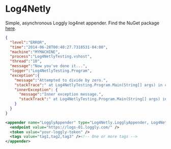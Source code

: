 Log4Netly
=========

Simple, asynchronous Loggly log4net appender. Find the NuGet package [here](https://www.nuget.org/packages/Log4Netly).

```json
{
  "level":"ERROR",
  "time":"2014-06-28T00:40:27.7318531-04:00",
  "machine":"MYMACHINE",
  "process":"Log4NetlyTesting.vshost",
  "thread":"10",
  "message":"Now you've done it...",
  "logger":"Log4NetlyTesting.Program",
  "exception":{
    "message":"Attempted to divide by zero.",
    "stackTrace":" at Log4NetlyTesting.Program.Main(String[] args) in c:\\SomePath\\Log4Netly\\Log4NetlyTesting\\Program.cs:line 19",
    "innerException": {
      "message":"Inner exception message.",
      "stackTrack":" at Log4NetlyTesting.Program.Main(String[] args) in c:\\SomePath\\Log4Netly\\Log4NetlyTesting\\Program.cs:line 18"
    }
  }
}
```

```xml
<appender name="LogglyAppender" type="Log4Netly.LogglyAppender, Log4Netly">
  <endpoint value="https://logs-01.loggly.com/" />
  <token value="your-loggly-token" />
  <tags value="tag1,tag2,tag3" /><!-- One or more tags -->
</appender>
```
